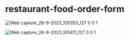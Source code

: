 # restaurant-food-order-form

![Web capture_26-9-2023_105353_127 0 0 1](https://github.com/AbuAlSaeidRajon/restaurant-food-order-form/assets/129788597/5cb96326-d93c-4703-9f8c-85dcb37e3f78)

![Web capture_26-9-2023_105411_127 0 0 1](https://github.com/AbuAlSaeidRajon/restaurant-food-order-form/assets/129788597/09a9e64f-e998-4b0c-bf18-4c9cbe1f4564)
